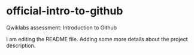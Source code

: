 # official-intro-to-github
Qwiklabs assessment: Introduction to Github

I am editing the README file. Adding some more details about the project description.
